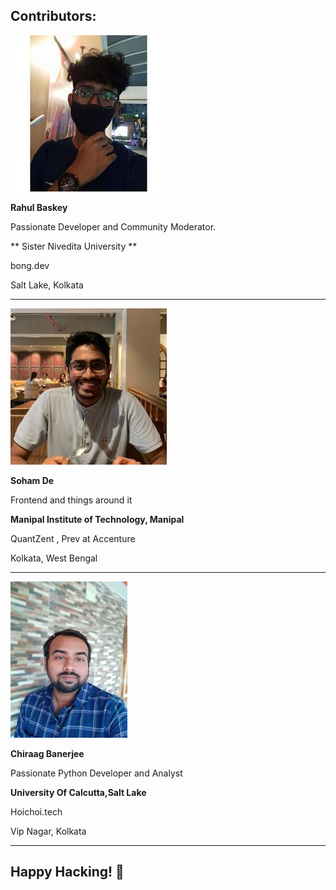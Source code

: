 ## Contributors:

![Rahul Baskey](static/images/rahulbaskey.jpg)

**Rahul Baskey**

Passionate Developer and Community Moderator.

** Sister Nivedita University **

 bong.dev

Salt Lake, Kolkata

---


![Soham De](static/images/Soham_De.jpg)

**Soham De**

Frontend and things around it

**Manipal Institute of Technology, Manipal**

QuantZent , Prev at Accenture

Kolkata, West Bengal

---


![Chiraag Banerjee](static/images/chiraagbanerjee.jpg)

**Chiraag Banerjee**

Passionate Python Developer and Analyst

**University Of Calcutta,Salt Lake**

Hoichoi.tech

Vip Nagar, Kolkata

---

## Happy Hacking! 🚀
